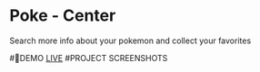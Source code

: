 
# Poke - Center 
Search more info about your pokemon and collect your favorites

#🚀DEMO
[LIVE](https://adamangg.github.io/Poke-Center/)
#PROJECT SCREENSHOTS


